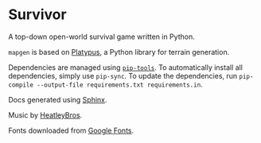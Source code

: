 # Survivor

A top-down open-world survival game written in Python.  

`mapgen` is based on [Platypus](https://github.com/ajstensland/platypus), a Python library for terrain generation. 

Dependencies are managed using [`pip-tools`](https://pypi.org/project/pip-tools/). To automatically install all dependencies, simply use `pip-sync`. To update the dependencies, run `pip-compile --output-file requirements.txt requirements.in`. 

Docs generated using [Sphinx](http://www.sphinx-doc.org/en/1.6/index.html#). 

Music by [HeatleyBros](https://www.youtube.com/channel/UCsLlqLIE-TqDq3lh5kU2PeA). 

Fonts downloaded from [Google Fonts](https://fonts.google.com/). 